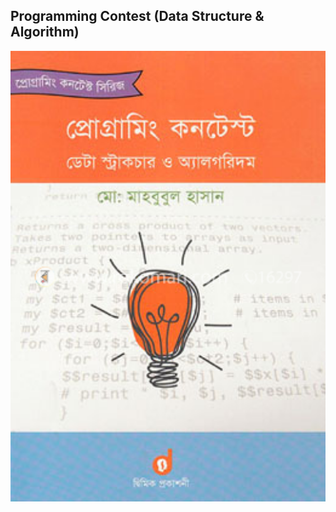 ## Programming Contest (Data Structure & Algorithm)

<img alt="Coding" width="600" src="https://github.com/FAISALKABIR/Problem_Solving/blob/main/Programming%20Contest_Data%20Structure%20&%20Algorithm%20Book%20(Exercises)/Programming%20book.png?raw=true">
